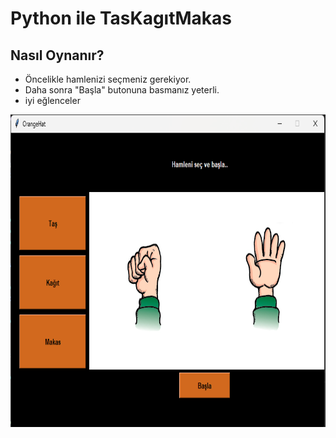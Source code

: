 # Python ile TasKagıtMakas

## Nasıl Oynanır?
- Öncelikle hamlenizi seçmeniz gerekiyor.
- Daha sonra "Başla" butonuna basmanız yeterli.
- iyi eğlenceler

<img src="ornekResim.png" alt="OrangeHack" width="800" height="500">
